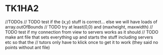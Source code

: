 # TK1HA2

//TODOs
	// TODO test if the (x,y) stuff is correct... else we will have loads of array.outOfBounds
	// TODO try at least(0,0) and (maxheight, maxwidth)
	// TODO test if my connection from view to servers works as it should
	// TODO make ant file that sets everything up and starts the stuff including servers etc so that the
	// 		tutors only have to klick once to get it to work (they said no points without ant file)
